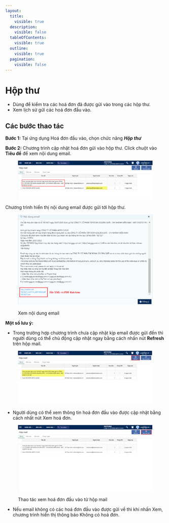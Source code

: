 ```yaml
---
layout:
  title:
    visible: true
  description:
    visible: false
  tableOfContents:
    visible: true
  outline:
    visible: true
  pagination:
    visible: false
---
```


# Hộp thư

* Dùng để kiểm tra các hoá đơn đã được gửi vào trong các hộp thư.
* Xem lịch sử gửi các hoá đơn đầu vào.

## Các bước thao tác

**Bước 1:** Tại ứng dụng Hoá đơn đầu vào, chọn chức năng _**Hộp thư**_

**Bước 2:** Chương trình cập nhật hoá đơn gửi vào hộp thư. Click chuột vào **Tiêu đề** để xem nội dung email.

<figure><img src="../.gitbook/assets/HDDV 2.png" alt=""><figcaption></figcaption></figure>

Chương trình hiển thị nội dung email được gửi tới hộp thư.

<figure><img src="../.gitbook/assets/hddv 3.png" alt=""><figcaption><p>Xem nội dung email </p></figcaption></figure>

**Một số lưu ý:**

* Trong trường hợp chương trình chưa cập nhật kịp email được gửi đến thì người dùng có thể chủ động cập nhật ngay bằng cách nhấn nút **Refresh** trên hộp mail.

<figure><img src="../.gitbook/assets/hddv 4.png" alt=""><figcaption></figcaption></figure>

* Người dùng có thể xem thông tin hoá đơn đầu vào được cập nhật bằng cách nhất nút Xem hoá đơn.

<figure><img src="../.gitbook/assets/hddv 5.png" alt=""><figcaption><p>Thao tác xem hoá đơn đầu vào từ hộp mail</p></figcaption></figure>

* Nếu email không có các hoá đơn đầu vào được gửi về thì khi nhấn Xem, chương trình hiển thị thông báo Không có hoá đơn.
